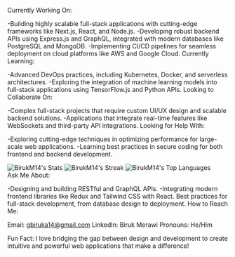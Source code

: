 Currently Working On:

-Building highly scalable full-stack applications with cutting-edge frameworks like Next.js, React, and Node.js.
-Developing robust backend APIs using Express.js and GraphQL, integrated with modern databases like PostgreSQL and MongoDB.
-Implementing CI/CD pipelines for seamless deployment on cloud platforms like AWS and Google Cloud.
Currently Learning:

-Advanced DevOps practices, including Kubernetes, Docker, and serverless architectures.
-Exploring the integration of machine learning models into full-stack applications using TensorFlow.js and Python APIs.
Looking to Collaborate On:

-Complex full-stack projects that require custom UI/UX design and scalable backend solutions.
-Applications that integrate real-time features like WebSockets and third-party API integrations.
Looking for Help With:

-Exploring cutting-edge techniques in optimizing performance for large-scale web applications.
-Learning best practices in secure coding for both frontend and backend development.

![BirukM14's Stats](https://github-readme-stats.vercel.app/api?username=BirukM14&theme=vue-dark&show_icons=true&hide_border=true&count_private=true)
![BirukM14's Streak](https://github-readme-streak-stats.herokuapp.com/?user=BirukM14&theme=vue-dark&hide_border=true)
![BirukM14's Top Languages](https://github-readme-stats.vercel.app/api/top-langs/?username=BirukM14&theme=vue-dark&show_icons=true&hide_border=true&layout=compact)
<br/>
Ask Me About:

-Designing and building RESTful and GraphQL APIs.
-Integrating modern frontend libraries like Redux and Tailwind CSS with React.
Best practices for full-stack development, from database design to deployment.
How to Reach Me:

Email: gbiruka14@gmail.com
LinkedIn: Biruk Merawi
Pronouns: He/Him

Fun Fact:
I love bridging the gap between design and development to create intuitive and powerful web applications that make a difference!
